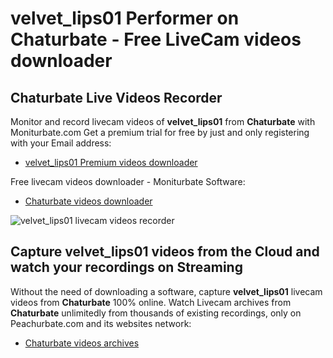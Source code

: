 # velvet_lips01 Performer on Chaturbate - Free LiveCam videos downloader

## Chaturbate Live Videos Recorder

Monitor and record livecam videos of **velvet_lips01** from **Chaturbate** with Moniturbate.com
Get a premium trial for free by just and only registering with your Email address:
* [velvet_lips01 Premium videos downloader](https://moniturbate.com/request-demo-licence-key.html)

Free livecam videos downloader - Moniturbate Software:
* [Chaturbate videos downloader](https://moniturbate.com/moniturbate-download-software.html)

![velvet_lips01 livecam videos recorder](https://peachurnet.com/templates/moniturbate-software.png)


## Capture velvet_lips01 videos from the Cloud and watch your recordings on Streaming

Without the need of downloading a software, capture **velvet_lips01** livecam videos from **Chaturbate** 100% online.
Watch Livecam archives from **Chaturbate** unlimitedly from thousands of existing recordings, only on Peachurbate.com and its websites network:
* [Chaturbate videos archives](https://peachurnet.com/)
